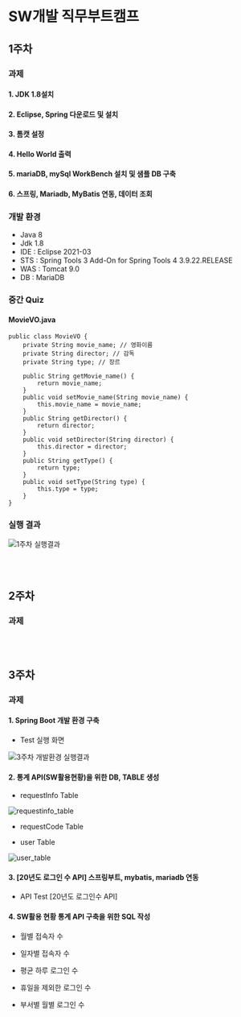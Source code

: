 # SW개발 직무부트캠프

## 1주차
### 과제
#### 1. JDK 1.8설치
#### 2. Eclipse, Spring 다운로드 및 설치
#### 3. 톰캣 설정
#### 4. Hello World 출력
#### 5. mariaDB, mySql WorkBench 설치 및 샘플 DB 구축
#### 6. 스프링, Mariadb, MyBatis 연동, 데이터 조회

### 개발 환경
* Java 8
* Jdk 1.8
* IDE : Eclipse 2021-03
* STS : Spring Tools 3 Add-On for Spring Tools 4 3.9.22.RELEASE
* WAS : Tomcat 9.0
* DB : MariaDB

### 중간 Quiz
#### MovieVO.java 

    public class MovieVO {
    	private String movie_name; // 영화이름
    	private String director; // 감독
    	private String type; // 장르
    	
    	public String getMovie_name() {
    		return movie_name;
    	}
    	public void setMovie_name(String movie_name) {
    		this.movie_name = movie_name;
    	}
    	public String getDirector() {
    		return director;
    	}
    	public void setDirector(String director) {
    		this.director = director;
    	}
    	public String getType() {
    		return type;
    	}
    	public void setType(String type) {
    		this.type = type;
    	}
    }


### 실행 결과
![1주차 실행결과](https://github.com/jh990714/Comento_Bootcamp/assets/144774186/9483459a-ee71-4192-8639-d1b5ed54771a)

<br/><br/>

## 2주차
### 과제 

<br/><br/>

## 3주차
### 과제
#### 1. Spring Boot 개발 환경 구축

- Test 실행 화면

![3주차 개발환경 실행결과](https://github.com/jh990714/Comento_Bootcamp/assets/144774186/fb13db5b-ce70-49d3-9723-bb16c450e5d5)

  
#### 2. 통계 API(SW활용현황)을 위한 DB, TABLE 생성 
- requestInfo Table

![requestinfo_table](https://github.com/jh990714/Comento_Bootcamp/assets/144774186/aa11fe36-c981-4f6e-a877-79ab7beafee3)

- requestCode Table

- user Table

![user_table](https://github.com/jh990714/Comento_Bootcamp/assets/144774186/7b024195-aa5b-4302-826d-b40c93214744)

#### 3. [20년도 로그인 수 API] 스프링부트, mybatis, mariadb 연동
- API Test [20년도 로그인수 API]


#### 4. SW활용 현황 통계 API 구축을 위한 SQL 작성
- 월별 접속자 수

- 일자별 접속자 수

- 평균 하루 로그인 수

- 휴일을 제외한 로그인 수

- 부서별 월별 로그인 수


